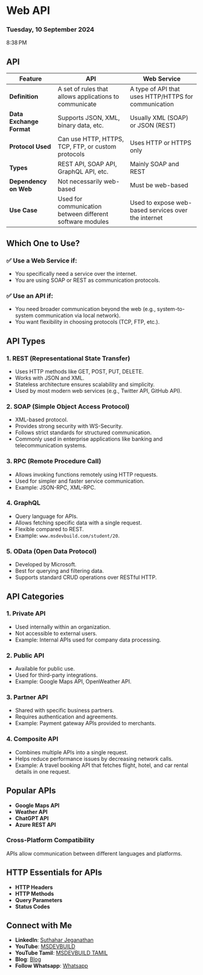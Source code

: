 # Web API

### Tuesday, 10 September 2024
8:38 PM

## API

| Feature         | API | Web Service |
|----------------|-----|-------------|
| **Definition** | A set of rules that allows applications to communicate | A type of API that uses HTTP/HTTPS for communication |
| **Data Exchange Format** | Supports JSON, XML, binary data, etc. | Usually XML (SOAP) or JSON (REST) |
| **Protocol Used** | Can use HTTP, HTTPS, TCP, FTP, or custom protocols | Uses HTTP or HTTPS only |
| **Types** | REST API, SOAP API, GraphQL API, etc. | Mainly SOAP and REST |
| **Dependency on Web** | Not necessarily web-based | Must be web-based |
| **Use Case** | Used for communication between different software modules | Used to expose web-based services over the internet |

## Which One to Use?

### ✅ Use a Web Service if:
- You specifically need a service over the internet.
- You are using SOAP or REST as communication protocols.

### ✅ Use an API if:
- You need broader communication beyond the web (e.g., system-to-system communication via local network).
- You want flexibility in choosing protocols (TCP, FTP, etc.).

## API Types
### 1. **REST (Representational State Transfer)**
- Uses HTTP methods like GET, POST, PUT, DELETE.
- Works with JSON and XML.
- Stateless architecture ensures scalability and simplicity.
- Used by most modern web services (e.g., Twitter API, GitHub API).

### 2. **SOAP (Simple Object Access Protocol)**
- XML-based protocol.
- Provides strong security with WS-Security.
- Follows strict standards for structured communication.
- Commonly used in enterprise applications like banking and telecommunication systems.

### 3. **RPC (Remote Procedure Call)**
- Allows invoking functions remotely using HTTP requests.
- Used for simpler and faster service communication.
- Example: JSON-RPC, XML-RPC.

### 4. **GraphQL**
- Query language for APIs.
- Allows fetching specific data with a single request.
- Flexible compared to REST.
- Example: `www.msdevbuild.com/student/20`.

### 5. **OData (Open Data Protocol)**
- Developed by Microsoft.
- Best for querying and filtering data.
- Supports standard CRUD operations over RESTful HTTP.

## API Categories
### 1. **Private API**
- Used internally within an organization.
- Not accessible to external users.
- Example: Internal APIs used for company data processing.

### 2. **Public API**
- Available for public use.
- Used for third-party integrations.
- Example: Google Maps API, OpenWeather API.

### 3. **Partner API**
- Shared with specific business partners.
- Requires authentication and agreements.
- Example: Payment gateway APIs provided to merchants.

### 4. **Composite API**
- Combines multiple APIs into a single request.
- Helps reduce performance issues by decreasing network calls.
- Example: A travel booking API that fetches flight, hotel, and car rental details in one request.

## Popular APIs
- **Google Maps API**
- **Weather API**
- **ChatGPT API**
- **Azure REST API**

### Cross-Platform Compatibility
APIs allow communication between different languages and platforms.

## HTTP Essentials for APIs
- **HTTP Headers**
- **HTTP Methods**
- **Query Parameters**
- **Status Codes**
## Connect with Me
- **LinkedIn**: [Suthahar Jeganathan](https://www.linkedin.com/in/jssuthahar/)
- **YouTube**: [MSDEVBUILD](https://www.youtube.com/@MSDEVBUILD)
- **YouTube Tamil**: [MSDEVBUILD TAMIL](https://www.youtube.com/@MSDEVBUILDTamil)
- **Blog**: [Blog](https://www.msdevbuild.com/)
- **Follow Whatsapp**: [Whatsapp](https://www.whatsapp.com/channel/0029Va5j2rHEFeXcTlUhQB0J)
